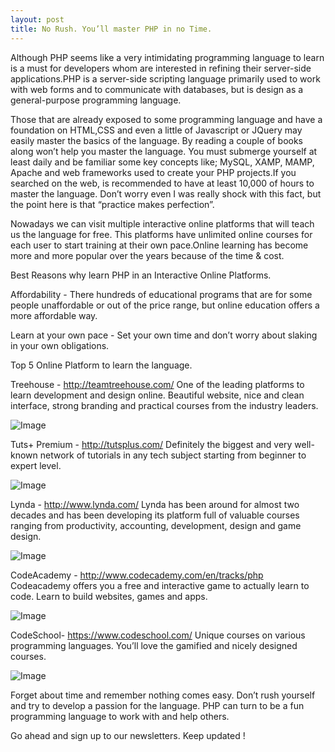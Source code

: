 ```yaml
---
layout: post
title: No Rush. You’ll master PHP in no Time.
---
```


Although PHP seems like a very intimidating programming language to learn is a must for developers whom are interested in 
refining their server-side applications.PHP is a server-side scripting language primarily used 
to work with web forms and to communicate with databases, but is design as a general-purpose programming language.

Those that are already exposed to some programming language and have a foundation on HTML,CSS and even a little of Javascript
or JQuery may easily master the basics of the language. By reading a couple of books along won’t help you master the language. 
You must submerge yourself at least daily and be familiar some key concepts like; MySQL, XAMP, MAMP, Apache and web frameworks 
used to create your PHP projects.If you searched on the web, is recommended to have at least 10,000 of hours to master the
language. Don’t worry even I was really shock with this fact, but the point here is that “practice makes perfection”.

Nowadays we can visit multiple interactive online platforms that will teach us the language for free. This platforms have 
unlimited online courses for each user to start training at their own pace.Online learning has become more and more popular
over the years because of the time & cost.

Best Reasons why learn PHP in an Interactive Online Platforms.

Affordability - There hundreds of educational programs that are for some people unaffordable or out of the price range,
but online education offers a more affordable way.

Learn at your own pace - Set your own time and don’t worry about slaking in your own obligations.

Top 5 Online Platform to learn the language.

Treehouse - http://teamtreehouse.com/
One of the leading platforms to learn development and design online. Beautiful website, nice and clean interface,
strong branding and practical courses from the industry leaders.

![Image]()

Tuts+ Premium - http://tutsplus.com/
Definitely the biggest and very well-known network of tutorials in any tech subject starting from beginner to expert level.

![Image]()

Lynda - http://www.lynda.com/
Lynda has been around for almost two decades and has been developing its platform full of valuable courses ranging 
from productivity, accounting, development, design and game design.

![Image]()

CodeAcademy - http://www.codecademy.com/en/tracks/php
Codeacademy offers you a free and interactive game to actually learn to code. Learn to build websites, 
games and apps.

![Image]()

CodeSchool- https://www.codeschool.com/
Unique courses on various programming languages. You’ll love the gamified and nicely designed courses.

![Image]()


Forget about time and remember nothing comes easy. Don’t rush yourself and try to develop a passion for the language.
PHP can turn to be a fun programming language to work with and help others.


Go ahead and sign up to our newsletters. Keep updated !
